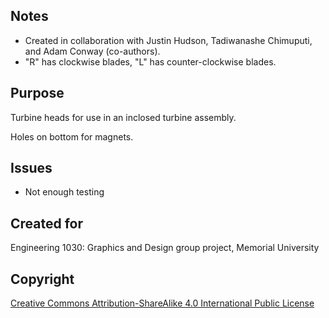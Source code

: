 ## Notes

- Created in collaboration with Justin Hudson, Tadiwanashe Chimuputi, and Adam Conway (co-authors).
- "R" has clockwise blades, "L" has counter-clockwise blades.

## Purpose

Turbine heads for use in an inclosed turbine assembly.

Holes on bottom for magnets.


## Issues

- Not enough testing
  
## Created for

Engineering 1030: Graphics and Design group project, Memorial University

## Copyright

[Creative Commons Attribution-ShareAlike 4.0 International Public
License](https://creativecommons.org/licenses/by-sa/4.0/deed.en)
